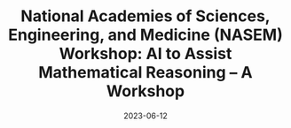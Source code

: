 ---
# Documentation: https://wowchemy.com/docs/managing-content/
type: conference
title: "National Academies of Sciences, Engineering, and Medicine (NASEM) Workshop: AI to Assist Mathematical Reasoning – A Workshop"
url_freeregister: https://www.nationalacademies.org/event/06-12-2023/ai-to-assist-mathematical-reasoning-a-workshop
date: 2023-06-12
date_end: 2023-06-14
all_day: true
speaker: ""
---